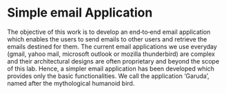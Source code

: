 # Simple email Application
The objective of this work is to develop an end‐to‐end email application which
enables the users to send emails to other users and retrieve the emails destined for them.
The current email applications we use everyday (gmail, yahoo mail, microsoft outlook or
mozilla thunderbird) are complex and their architectural designs are often proprietary and
beyond the scope of this lab. Hence, a simpler email application has been developed
which provides only the basic functionalities. We call the application ‘Garuda’, named after
the mythological ​humanoid bird.
